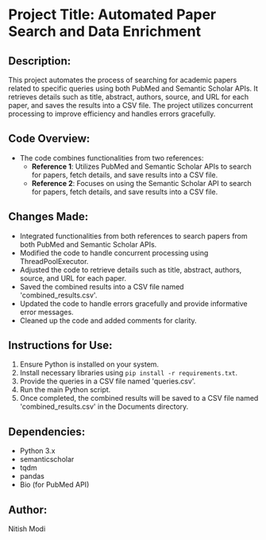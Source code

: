 # Project Title: Automated Paper Search and Data Enrichment

## Description:
This project automates the process of searching for academic papers related to specific queries using both PubMed and Semantic Scholar APIs. It retrieves details such as title, abstract, authors, source, and URL for each paper, and saves the results into a CSV file. The project utilizes concurrent processing to improve efficiency and handles errors gracefully.

## Code Overview:
- The code combines functionalities from two references:
  - **Reference 1**: Utilizes PubMed and Semantic Scholar APIs to search for papers, fetch details, and save results into a CSV file.
  - **Reference 2**: Focuses on using the Semantic Scholar API to search for papers, fetch details, and save results into a CSV file.

## Changes Made:
- Integrated functionalities from both references to search papers from both PubMed and Semantic Scholar APIs.
- Modified the code to handle concurrent processing using ThreadPoolExecutor.
- Adjusted the code to retrieve details such as title, abstract, authors, source, and URL for each paper.
- Saved the combined results into a CSV file named 'combined_results.csv'.
- Updated the code to handle errors gracefully and provide informative error messages.
- Cleaned up the code and added comments for clarity.

## Instructions for Use:
1. Ensure Python is installed on your system.
2. Install necessary libraries using `pip install -r requirements.txt`.
3. Provide the queries in a CSV file named 'queries.csv'.
4. Run the main Python script.
5. Once completed, the combined results will be saved to a CSV file named 'combined_results.csv' in the Documents directory.

## Dependencies:
- Python 3.x
- semanticscholar
- tqdm
- pandas
- Bio (for PubMed API)

## Author:
Nitish Modi
